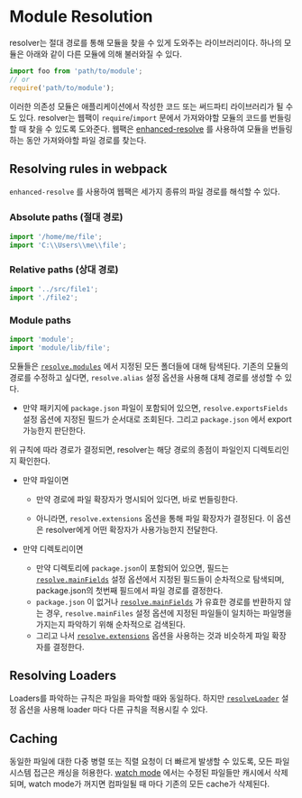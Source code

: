 # Module Resolution

resolver는 절대 경로를 통해 모듈을 찾을 수 있게 도와주는 라이브러리이다. 하나의 모듈은 아래와 같이 다른 모듈에 의해 불러와질 수 있다.

```js
import foo from 'path/to/module';
// or
require('path/to/module');
```

이러한 의존성 모듈은 애플리케이션에서 작성한 코드 또는 써드파티 라이브러리가 될 수도 있다. resolver는 웹팩이 `require`/`import` 문에서 가져와야할 모듈의 코드를 번들링할 때 찾을 수 있도록 도와준다. 웹팩은 [enhanced-resolve](https://github.com/webpack/enhanced-resolve) 를 사용하여 모듈을 번들링하는 동안 가져와야할 파일 경로를 찾는다.



## Resolving rules in webpack

 `enhanced-resolve` 를 사용하여 웹팩은 세가지 종류의 파일 경로를 해석할 수 있다.



### Absolute paths (절대 경로)

```js
import '/home/me/file';
import 'C:\\Users\\me\\file';
```



### Relative paths (상대 경로)

```js
import '../src/file1';
import './file2';
```



### Module paths

```js
import 'module';
import 'module/lib/file';
```

모듈들은  [`resolve.modules`](https://webpack.js.org/configuration/resolve/#resolvemodules) 에서 지정된 모든 폴더들에 대해 탐색된다. 기존의 모듈의 경로를 수정하고 싶다면, `resolve.alias` 설정 옵션을 사용해 대체 경로를 생성할 수 있다.

- 만약 패키지에 `package.json` 파일이 포함되어 있으면, `resolve.exportsFields` 설정 옵션에 지정된 필드가 순서대로 조회된다. 그리고 `package.json` 에서 export 가능한지 판단한다.

위 규칙에 따라 경로가 결정되면, resolver는 해당 경로의 종점이 파일인지 디렉토리인지 확인한다.

- 만약 파일이면

  - 만약 경로에 파일 확장자가 명시되어 있다면, 바로 번들링한다.

  - 아니라면, `resolve.extensions` 옵션을 통해 파일 확장자가 결정된다. 이 옵션은 resolver에게 어떤 확장자가 사용가능한지 전달한다.

- 만약 디렉토리이면
  - 만약 디렉토리에 `package.json`이 포함되어 있으면, 필드는 [`resolve.mainFields`](https://webpack.js.org/configuration/resolve/#resolvemainfields) 설정 옵션에서 지정된 필드들이 순차적으로 탐색되며, package.json의 첫번째 필드에서 파일 경로를 결정한다. 
  - `package.json` 이 없거나 [`resolve.mainFields`](https://webpack.js.org/configuration/resolve/#resolvemainfields) 가 유효한 경로를 반환하지 않는 경우, `resolve.mainFiles` 설정 옵션에 지정된 파일들이 일치하는 파일명을 가지는지 파악하기 위해 순차적으로 검색된다. 
  - 그리고 나서 [`resolve.extensions`](https://webpack.js.org/configuration/resolve/#resolveextensions) 옵션을 사용하는 것과 비슷하게 파일 확장자를 결정한다.



## Resolving Loaders

Loaders를 파악하는 규칙은 파일을 파악할 때와 동일하다. 하지만 [`resolveLoader`](https://webpack.js.org/configuration/resolve/#resolveloader) 설정 옵션을 사용해 loader 마다 다른 규칙을 적용시킬 수 있다.



## Caching

동일한 파일에 대한 다중 병렬 또는 직렬 요청이 더 빠르게 발생할 수 있도록, 모든 파일 시스템 접근은 캐싱을 허용한다. [watch mode](https://webpack.js.org/configuration/watch/#watch) 에서는 수정된 파일들만 캐시에서 삭제되며, watch mode가 꺼지면 컴파일될 때 마다 기존의 모든 cache가 삭제된다.

